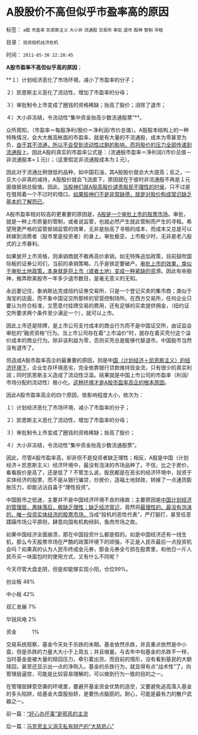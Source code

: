 # A股股价不高但似乎市盈率高的原因

标签： `a股` `市盈率` `凯恩斯主义` `大小非` `流通股` `交易所` `审批` `退市` `股神` `管制` `寻租` 

目录： `投资投机经济危机`

时间： `2011-05-30 22:28:45`

**A股市盈率不高但似乎高的原因**；

**１）计划经济恶化了市场环境，减小了市盈率的分子；

２）凯恩斯主义恶化了流动性，增加了市盈率的分母；

３）审批制令上市变成了圈钱的资格稀缺；抬高了股价；消除了退市；

４）大小非冻结，令流动性“集中资金抬高少数流通股票”**。

众所周知，（市盈率＝每股净利/股价＝净利润/市价总值）。A股股本结构上的一种特殊情况，会大大推高帐面的市盈率，就是有大量的不流通股，成本为零甚至为负，[由于其不流通，所以不会受到流动性过剩的影响，而将股价的压力全部传递到流通股](../../../2007/8/30/中国股市市值超GDP,超日本可能是自欺欺人.md)上。因此A股的真实的市盈率公式是：（流通股市盈率＝净利润/(市价总值－非流通股本×１元)）；（这里假定非流通股成本为１元）。

因此对于流通比例很低的品种，如中国石油，其A股股价就会大大提高；反之，一旦大小非真的减持，A股股价就会飞流直下，原因就在于彼时非流通股不再是１元面值抵销总股值。因此，[当股神们就A股高股价谴责股民不理性的时侯](../../../2009/4/6/“市场不理性”道德借口操纵利益剥夺和财富转移.md)，只不过是在借用着一个不过时的借口。[如果股神们不是非常缺德，就是对股价构成常识缺乏基本的了解而已](../../../2010/9/14/股票市场价格陪审团！.md)。

A股市盈率相对较高的更重要的原因是，[A股是一个审批上市的股票市场](../../../2010/11/26/世界惯例小盘股估值远远高于大盘股.md)。审批，就是一种上市质量的管制，或者说监管，也就必然产生就此管制而产生的寻租。希望用更严格的监管抵销监管的效果，无非是抬高了寻租的成本，而成本又总是可以转嫁到消费者（股市里是投资者）的身上。审批极亚，上市极少时，无非是老八股式的上市暴利。

如果放开上市资格，则承销商就不敢再高价承销，如无特殊追加政策，目前鼓吹国际板的证券公司们，当前的承销策略，几乎是铁定要破产。[审批上市的效果，类似于审批土地政策，本身就是将上市（或者土地）变成一种紧缺的资](../../../2011/5/20/城乡结合部黑社会化的原因是土地财政.md)源。因此有些股神，搬弄欧美股市一年多少退市数目，是毫无意义的无知。

永远要记住，象纳斯达克或纽约证券交易所，只是一个登记买卖的集市商；类似于淘宝的店面，而不象中国证交所那样的官营控制场所。在西方交易所，任何企业只要认为符合标准，又愿意付挂牌交易的费用，还有足够的买卖提供佣金，（纽约证交所要求两个条件至少满足一个），就可以上市。

因此上市还是除牌，是上市公司支付成本的商业行为而不是中国证交所，由证监会审批的“融资资格”行为。当上市公司存在着“上市溢价”时，就存在着买壳付这个溢价成本的商业行为。除非该利益为零，否则买壳总是能够代替退市。中国股市当然没有退市了。

但造成A股市盈率高企的最重要的原因，则是中[国（计划经济＋凯恩斯主义）的经济环境下](../../../2010/3/26/计划经济社会里资本泡沫是腐败的晴雨表.md)，企业生存环境恶劣，完全依靠银行贷款维持现金流，只有很少的真实利润；同时凯恩斯主义造成了流动性泛滥。结果就是中国上市公司的市盈率（利润/市场分配的流动性）极小化。[这种环境才是A股市盈率高企的根本原因](../../../2011/5/11/生意好做自然房价暴跌，市盈率暴跌.md)。

因此A股市盈率高企的四个原因，依影响程度大小，依次为：

１）计划经济恶化了市场环境，减小了市盈率的分子；

２）凯恩斯主义恶化了流动性，增加了市盈率的分母；

３）审批制令上市变成了圈钱的资格稀缺；抬高了股价；

４）大小非冻结，令流动性“集中资金抬高少数流通股票”。

因此，尽管A股市盈率高，却非但不是投资者缺乏理性；相反，A股是中国（计划经济＋凯恩斯主义）经济环境中，最没有泡沫的市场品种了。不信，比之于房价，看看股价是高了，还是低了？不管怎么说，股民都是在恶劣的经济环境中，投资于实体经济的股票，而不是从银行骗贷，炒房价，造福土地财政，转嫁了一点通货膨胀压力，却能沾沾自喜于“理性投资”。

中国股市之低迷，主要并不是中国经济环境不良的缘故；主要原因是[中国计划经济的管理层，愚昧落后，极缺乏理性；缺乏经济常识](../../../2011/5/20/股神专家们骂市场需要点逻辑.md)，竟然将[最理性的、最没有泡沫的、唯一投资实体经济的股票市场，](../../../2010/5/4/无论货币政策宽紧房价股价都会继续上涨.md)当成“投机的恶性代表”，严打狠打，甚至任意蹂躏市场公平原则，肆意向国有机构倾斜，鱼肉市场之故。

如果中国经济全面崩溃，那在中国投资什么都是假的。如是中国经济还有一线生机，那么今天股票市场在严酷的政策环境下的顽强，不正是人民币最后一点投资机会吗？如果真的认为人民币终成金元券，那金元券全亏损在股票里，和他日一斤人民币买一块面包时的使用方式，又有什么不同呢？

今天尽管大盘走阴，但是却能够实现小阳，仓位99%。

创业板 48%

中小板 42%

双汇发展 7%

华锐风电 2%

资金　　　1%

交易系统观察，基金今天处于杀跌的末期。基金依然杀跌，并且重点依然是中小盘，但是杀跌的力量大大小于上周五；并且缩量。与去年中旬基金的杀跌不一样，当时基金是被大量的赎回压力，牵引着出货。而目前的情形，没有看到基民的大额赎回，甚至还显示出一点的净购入。基金的杀跌行为，就显得有点“战术性”了。向管理层逼宫，可能是比较容易理解的，可以做到行为一致的目的之一。

在管理层肆意空袭的环境里，要避开基金资金优势的造空，又要避免追高落入基金的多头陷阱，给基金大盘股抬轿，是要伤点脑筋的。耐心，可能是最有力的散户武器之一。



前一篇：[“好心办坏事”是邪恶的主流](../../../2011/5/28/“好心办坏事”是邪恶的主流.md)

后一篇：[马克思主义消灭私有财产的“大慈悲心”](../../../2011/5/30/马克思主义消灭私有财产的“大慈悲心”.md)